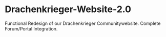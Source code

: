 Drachenkrieger-Website-2.0
==========================

Functional Redesign of our Drachenkrieger Communitywebsite. Complete Forum/Portal Integration.